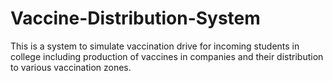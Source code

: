 # Vaccine-Distribution-System
This is a system to simulate vaccination drive for incoming students in college including production of vaccines in companies and their distribution to various vaccination zones.
